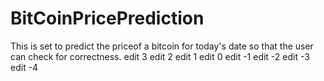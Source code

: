 # BitCoinPricePrediction
This is set to predict the priceof a bitcoin for today's date so that the user can check for correctness.
edit 3
edit 2
edit 1
edit 0
edit -1
edit -2
edit -3
edit -4